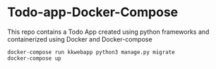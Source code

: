 # Todo-app-Docker-Compose
This repo contains a Todo App created using python frameworks and containerized using Docker and Docker-compose


```docker
docker-compose run kkwebapp python3 manage.py migrate
docker-compose up
```
